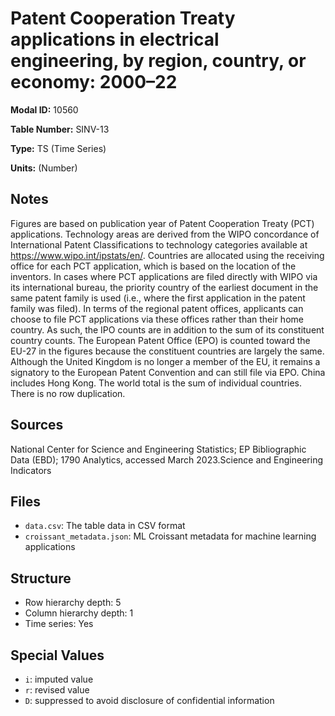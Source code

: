 # Patent Cooperation Treaty applications in electrical engineering, by region, country, or economy: 2000–22

**Modal ID:** 10560

**Table Number:** SINV-13

**Type:** TS (Time Series)

**Units:** (Number)

## Notes

Figures are based on publication year of Patent Cooperation Treaty (PCT) applications. Technology areas are derived from the WIPO concordance of International Patent Classifications to technology categories available at https://www.wipo.int/ipstats/en/. Countries are allocated using the receiving office for each PCT application, which is based on the location of the inventors. In cases where PCT applications are filed directly with WIPO via its international bureau, the priority country of the earliest document in the same patent family is used (i.e., where the first application in the patent family was filed). In terms of the regional patent offices, applicants can choose to file PCT applications via these offices rather than their home country. As such, the IPO counts are in addition to the sum of its constituent country counts. The European Patent Office (EPO) is counted toward the EU-27 in the figures because the constituent countries are largely the same. Although the United Kingdom is no longer a member of the EU, it remains a signatory to the European Patent Convention and can still file via EPO. China includes Hong Kong. The world total is the sum of individual countries. There is no row duplication.

## Sources

National Center for Science and Engineering Statistics; EP Bibliographic Data (EBD); 1790 Analytics, accessed March 2023.Science and Engineering Indicators

## Files

- `data.csv`: The table data in CSV format
- `croissant_metadata.json`: ML Croissant metadata for machine learning applications

## Structure

- Row hierarchy depth: 5
- Column hierarchy depth: 1
- Time series: Yes

## Special Values

- `i`: imputed value
- `r`: revised value
- `D`: suppressed to avoid disclosure of confidential information
